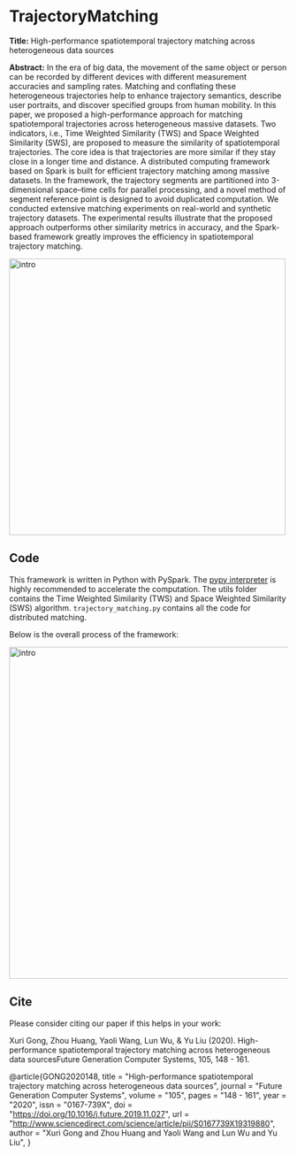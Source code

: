 # TrajectoryMatching

**Title:** High-performance spatiotemporal trajectory matching across heterogeneous data sources

**Abstract:** In the era of big data, the movement of the same object or person can be recorded by different devices with different measurement accuracies and sampling rates. Matching and conflating these heterogeneous trajectories help to enhance trajectory semantics, describe user portraits, and discover specified groups from human mobility. In this paper, we proposed a high-performance approach for matching spatiotemporal trajectories across heterogeneous massive datasets. Two indicators, i.e., Time Weighted Similarity (TWS) and Space Weighted Similarity (SWS), are proposed to measure the similarity of spatiotemporal trajectories. The core idea is that trajectories are more similar if they stay close in a longer time and distance. A distributed computing framework based on Spark is built for efficient trajectory matching among massive datasets. In the framework, the trajectory segments are partitioned into 3-dimensional space–time cells for parallel processing, and a novel method of segment reference point is designed to avoid duplicated computation. We conducted extensive matching experiments on real-world and synthetic trajectory datasets. The experimental results illustrate that the proposed approach outperforms other similarity metrics in accuracy, and the Spark-based framework greatly improves the efficiency in spatiotemporal trajectory matching.

<img src="./assets/intro.png" width = "500" alt="intro"/>

## Code

This framework is written in Python with PySpark. The [pypy interpreter](https://pypy.org/) is highly recommended to accelerate the computation. The utils folder contains the Time Weighted Similarity (TWS) and Space Weighted Similarity (SWS) algorithm. `trajectory_matching.py` contains all the code for distributed matching.

Below is the overall process of the framework:

<img src="./assets/framework.png" width = "600" alt="intro"/>

## Cite

Please consider citing our paper if this helps in your work:

Xuri Gong, Zhou Huang, Yaoli Wang, Lun Wu, & Yu Liu (2020). High-performance spatiotemporal trajectory matching across heterogeneous data sourcesFuture Generation Computer Systems, 105, 148 - 161.

@article{GONG2020148,
title = "High-performance spatiotemporal trajectory matching across heterogeneous data sources",
journal = "Future Generation Computer Systems",
volume = "105",
pages = "148 - 161",
year = "2020",
issn = "0167-739X",
doi = "https://doi.org/10.1016/j.future.2019.11.027",
url = "http://www.sciencedirect.com/science/article/pii/S0167739X19319880",
author = "Xuri Gong and Zhou Huang and Yaoli Wang and Lun Wu and Yu Liu",
}

